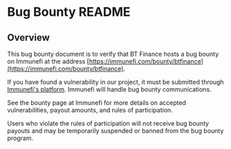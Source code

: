 # Bug Bounty README

## Overview

This bug bounty document is to verify that BT Finance hosts a bug bounty on Immunefi at the address [https://immunefi.com/bounty/btfinance](https://immunefi.com/bounty/btfinance).

If you have found a vulnerability in our project, it must be submitted through [Immunefi's platform](https://immunefi.com/). Immunefi will handle bug bounty communications.

See the bounty page at Immunefi for more details on accepted vulnerabilities, payout amounts, and rules of participation.

Users who violate the rules of participation will not receive bug bounty payouts and may be temporarily suspended or banned from the bug bounty program.